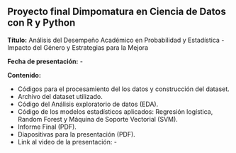 ## Proyecto final Dimpomatura en Ciencia de Datos con R y Python

**Título:** Análisis del Desempeño Académico en Probabilidad y Estadística - Impacto del Género y Estrategias para la Mejora

**Fecha de presentación:** - 

**Contenido:**

- Códigos para el procesamiento del los datos y construcción del dataset.
- Archivo del dataset utilizado.
- Código del Análisis exploratorio de datos (EDA).
- Código de los modelos estadísticos aplicados: Regresión logística, Random Forest y Máquina de Soporte Vectorial (SVM).
- Informe Final (PDF).
- Diapositivas para la presentación (PDF).
- Link al video de la presentación: -

